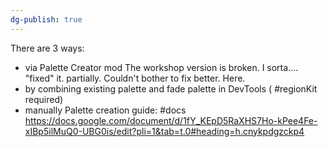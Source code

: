 ```yaml
---
dg-publish: true
---
```

There are 3 ways:
- via Palette Creator mod
The workshop version is broken. I sorta.... "fixed" it. partially. Couldn't bother to fix better. Here. 
- by combining existing palette and fade palette in DevTools ( #regionKit required)
- manually
Palette creation guide: #docs
https://docs.google.com/document/d/1fY_KEpD5RaXHS7Ho-kPee4Fe-xIBp5ilMuQ0-UBG0is/edit?pli=1&tab=t.0#heading=h.cnykpdgzckp4
